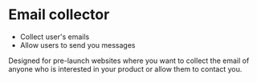 # Email collector
- Collect user's emails
- Allow users to send you messages

Designed for pre-launch websites where you want to collect the email of anyone who is interested in your product or allow them to contact you.
